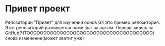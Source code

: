 # Привет проект
Репозиторий "Привет" для изучения основ Git
Это пример репозитория.
Этот репозиторий развивается нами шаг за шагом.
Первая запись на GitHub(ЧТОООООООООООООООООООООООООООООООООООООО)
снова изменение(может хватит уже)
